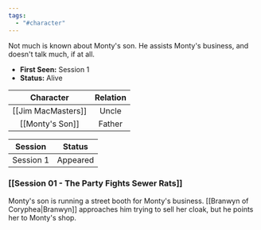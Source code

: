 ```yaml
---
tags:
  - "#character"
---
```

Not much is known about Monty's son. He assists Monty's business, and doesn't talk much, if at all.

- **First Seen:** Session 1
- **Status:** Alive

|     Character      | Relation |
| :----------------: | :------: |
| [[Jim MacMasters]] |  Uncle   |
|  [[Monty's Son]]   |  Father  |

|  Session  |  Status  |
| :-------: | :------: |
| Session 1 | Appeared |
### [[Session 01 - The Party Fights Sewer Rats]]
Monty's son is running a street booth for Monty's business. [[Branwyn of Coryphea|Branwyn]] approaches him trying to sell her cloak, but he points her to Monty's shop.